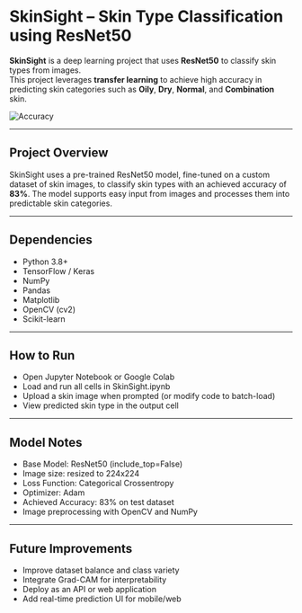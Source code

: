 # SkinSight – Skin Type Classification using ResNet50

**SkinSight** is a deep learning project that uses **ResNet50** to classify skin types from images.  
This project leverages **transfer learning** to achieve high accuracy in predicting skin categories such as **Oily**, **Dry**, **Normal**, and **Combination** skin.

![Accuracy](https://img.shields.io/badge/accuracy-83%25-brightgreen)

---

## Project Overview

SkinSight uses a pre-trained ResNet50 model, fine-tuned on a custom dataset of skin images, to classify skin types with an achieved accuracy of **83%**. The model supports easy input from images and processes them into predictable skin categories.

---

## Dependencies

- Python 3.8+
- TensorFlow / Keras
- NumPy
- Pandas
- Matplotlib
- OpenCV (cv2)
- Scikit-learn

---

## How to Run

- Open Jupyter Notebook or Google Colab
- Load and run all cells in SkinSight.ipynb
- Upload a skin image when prompted (or modify code to batch-load)
- View predicted skin type in the output cell

---

## Model Notes

- Base Model: ResNet50 (include_top=False)
- Image size: resized to 224x224
- Loss Function: Categorical Crossentropy
- Optimizer: Adam
- Achieved Accuracy: 83% on test dataset
- Image preprocessing with OpenCV and NumPy

---

## Future Improvements

- Improve dataset balance and class variety
- Integrate Grad-CAM for interpretability
- Deploy as an API or web application
- Add real-time prediction UI for mobile/web
